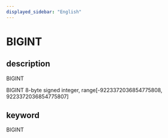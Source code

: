 ```yaml
---
displayed_sidebar: "English"
---
```


# BIGINT

## description

BIGINT

BIGINT 8-byte signed integer, range[-9223372036854775808, 9223372036854775807]

## keyword

BIGINT
